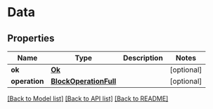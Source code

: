# Data

## Properties
Name | Type | Description | Notes
------------ | ------------- | ------------- | -------------
**ok** | [**Ok**](Ok.md) |  | [optional] 
**operation** | [**BlockOperationFull**](BlockOperationFull.md) |  | [optional] 

[[Back to Model list]](../README.md#documentation-for-models) [[Back to API list]](../README.md#documentation-for-api-endpoints) [[Back to README]](../README.md)


